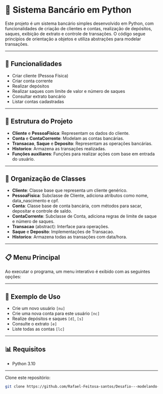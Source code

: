 # 🏦 Sistema Bancário em Python

Este projeto é um sistema bancário simples desenvolvido em Python, com funcionalidades de criação de clientes e contas, realização de depósitos, saques, exibição de extrato e controle de transações. O código segue princípios de orientação a objetos e utiliza abstrações para modelar transações.

---

## 🚀 Funcionalidades

- Criar cliente (Pessoa Física)  
- Criar conta corrente  
- Realizar depósitos  
- Realizar saques com limite de valor e número de saques  
- Consultar extrato bancário  
- Listar contas cadastradas  

---

## 🧱 Estrutura do Projeto

- **Cliente** e **PessoaFisica**: Representam os dados do cliente.  
- **Conta** e **ContaCorrente**: Modelam as contas bancárias.  
- **Transacao**, **Saque** e **Deposito**: Representam as operações bancárias.  
- **Historico**: Armazena as transações realizadas.  
- **Funções auxiliares**: Funções para realizar ações com base em entrada do usuário.  

---

## 📁 Organização de Classes

- **Cliente**: Classe base que representa um cliente genérico.  
- **PessoaFisica**: Subclasse de Cliente, adiciona atributos como nome, data_nascimento e cpf.  
- **Conta**: Classe base de conta bancária, com métodos para sacar, depositar e controle de saldo.  
- **ContaCorrente**: Subclasse de Conta, adiciona regras de limite de saque e número de saques.  
- **Transacao** (abstract): Interface para operações.  
- **Saque** e **Deposito**: Implementações de Transacao.  
- **Historico**: Armazena todas as transações com data/hora.  

---

## 📋 Menu Principal

Ao executar o programa, um menu interativo é exibido com as seguintes opções:


---

## 🧪 Exemplo de Uso

- Crie um novo usuário `[nu]`  
- Crie uma nova conta para este usuário `[nc]`  
- Realize depósitos e saques `[d]`, `[s]`  
- Consulte o extrato `[e]`  
- Liste todas as contas `[lc]`  

---

## 📊 Requisitos

- Python 3.10

---

Clone este repositório:

```sh
git clone https://github.com/Rafael-Feitosa-santos/Desafio---modelando-sistema-banc-rio-em-POO-em-python.git
```

